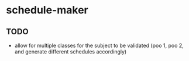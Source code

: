 # schedule-maker

## TODO
- allow for multiple classes for the subject to be validated (poo 1, poo 2, and generate different schedules accordingly)
